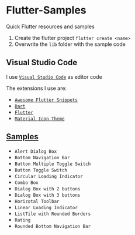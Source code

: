 # Flutter-Samples
Quick Flutter resources and samples

1. Create the flutter project `flutter create <name>`
2. Overwrite the `lib` folder with the sample code

## Visual Studio Code
I use [`Visual Studio Code`](https://code.visualstudio.com/) as editor code

The extensions I use are:
- [`Awesome Flutter Snippets`](https://marketplace.visualstudio.com/items?itemName=Nash.awesome-flutter-snippets)
- [`Dart`](https://marketplace.visualstudio.com/items?itemName=Dart-Code.dart-code)
- [`Flutter`](https://marketplace.visualstudio.com/items?itemName=Dart-Code.flutter)
- [`Material Icon Theme`](https://marketplace.visualstudio.com/items?itemName=PKief.material-icon-theme)

## [Samples](src/README.md)
- `Alert Dialog Box`
- `Bottom Navigation Bar`
- `Button Multiple Toggle Switch`
- `Button Toggle Switch`
- `Circular Loading Indicator`
- `Combo Box`
- `Dialog Box with 2 buttons`
- `Dialog Box with 3 buttons`
- `Horizotal Toolbar`
- `Linear Loading Indicator`
- `ListTile with Rounded Borders`
- `Rating`
- `Rounded Bottom Navigation Bar`
